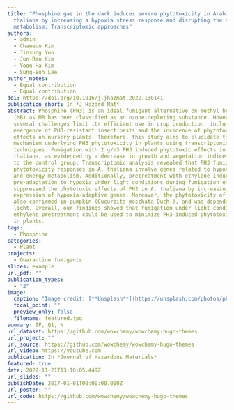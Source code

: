 ```yaml
---
title: "Phosphine gas in the dark induces severe phytotoxicity in Arabidopsis
  thaliana by increasing a hypoxia stress response and disrupting the energy
  metabolism: Transcriptomic approaches"
authors:
  - admin
  - Chaeeun Kim
  - Jinsung Yoo
  - Jun-Ran Kim
  - Yoon-Ha Kim
  - Sung-Eun Lee
author_notes:
  - Equal contribution
  - Equal contribution
doi: https://doi.org/10.1016/j.jhazmat.2022.130141
publication_short: In *J Hazard Mat*
abstract: Phosphine (PH3) is an ideal fumigant alternative on methyl bromide
  (MB) as MB has been classified as an ozone-depleting substance. However,
  several challenges limit its efficient use in crop production, including the
  emergence of PH3-resistant insect pests and the incidence of phytotoxic
  effects on nursery plants. Therefore, this study aims to elucidate the
  mechanism underlying PH3 phytotoxicity in plants using transcriptomic
  techniques. Fumigation with 2 g/m3 PH3 induced phytotoxic effects in A.
  thaliana, as evidenced by a decrease in growth and vegetation indices compared
  to the control group. Transcriptomic analysis revealed that PH3 fumigation
  phytotoxicity responses in A. thaliana involve genes related to hypoxia stress
  and energy metabolism. Additionally, pretreatment with ethylene induced
  pre-adaptation to hypoxia under light conditions during fumigation effectively
  suppressed the phytotoxic effects of PH3 in A. thaliana by increasing the
  expression of hypoxia-adaptive genes. Moreover, the phytotoxicity of PH3 was
  also confirmed in pumpkin (Cucurbita moschata Duch.), and was dependent on
  light. Overall, our findings showed that fumigation under light conditions and
  ethylene pretreatment could be used to minimize PH3-induced phytotoxic effects
  in plants.
tags:
  - Phosphine
categories:
  - Plant
projects:
  - Quarantine fumigants
slides: example
url_pdf: ""
publication_types:
  - "2"
image:
  caption: "Image credit: [**Unsplash**](https://unsplash.com/photos/pLCdAaMFLTE)"
  focal_point: ""
  preview_only: false
  filename: featured.jpg
summary: IF, Q1, %
url_dataset: https://github.com/wowchemy/wowchemy-hugo-themes
url_project: ""
url_source: https://github.com/wowchemy/wowchemy-hugo-themes
url_video: https://youtube.com
publication: In *Journal of Hazardous Materials*
featured: true
date: 2022-11-21T13:10:05.449Z
url_slides: ""
publishDate: 2017-01-01T00:00:00.000Z
url_poster: ""
url_code: https://github.com/wowchemy/wowchemy-hugo-themes
---
```

